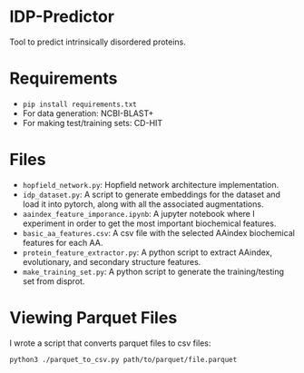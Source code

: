 # IDP-Predictor

Tool to predict intrinsically disordered proteins.

# Requirements
- `pip install requirements.txt`
- For data generation: NCBI-BLAST+
- For making test/training sets: CD-HIT

# Files
- `hopfield_network.py`: Hopfield network architecture implementation.
- `idp_dataset.py`: A script to generate embeddings for the dataset and load it into pytorch, along with all the associated augmentations.
- `aaindex_feature_imporance.ipynb`: A jupyter notebook where I experiment in order to get the most important biochemical features.
- `basic_aa_features.csv`: A csv file with the selected AAindex biochemical features for each AA.
- `protein_feature_extractor.py`: A python script to extract AAindex, evolutionary, and secondary structure features.
- `make_training_set.py`: A python script to generate the training/testing set from disprot.

# Viewing Parquet Files
I wrote a script that converts parquet files to csv files:

`python3 ./parquet_to_csv.py path/to/parquet/file.parquet`
